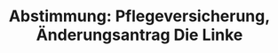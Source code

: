 ---
layout: abstimmung
title: "Abstimmung: Pflegeversicherung, Änderungsantrag Die Linke"
categories:
 - Versicherung
 - Gesundheit
 - Soziales
 - Versicherung
tags:
 - Pflegeversicherung
 - Pflege
 - Gesundheit
 - Demographie
abstimmung:
 legislaturperiode: 18
 bundestagssitzung: 61
 abstimmung: 1
links:
 - title: https://www.bundestag.de/parlament/plenum/abstimmung/abstimmung?id=303
   url: https://www.bundestag.de/parlament/plenum/abstimmung/abstimmung?id=303
data:
 - title: Abstimmungsergebnis 20141017_1-data.pdf
   url: /res/abstimmungsliste/20141017_1-data.pdf
 - title: Abstimmungsergebnis 20141017_1_xls-data.csv
   url: /res/abstimmungsliste/analyses/20141017_1_xls-data.csv
documents:
 - title: Drucksache 18/01798.pdf
   url: http://dip21.bundestag.de/dip21/btd/18/017/1801798.pdf
   local: /res/abstimmungsdaten/018-061-01/1801798.pdf
 - title: Drucksache 18/02379.pdf
   url: http://dip21.bundestag.de/dip21/btd/18/023/1802379.pdf
   local: /res/abstimmungsdaten/018-061-01/1802379.pdf
 - title: Drucksache 18/02909.pdf
   url: http://dip21.bundestag.de/dip21/btd/18/029/1802909.pdf
   local: /res/abstimmungsdaten/018-061-01/1802909.pdf
 - title: Drucksache 18/02912.pdf
   url: http://dip21.bundestag.de/dip21/btd/18/029/1802912.pdf
   local: /res/abstimmungsdaten/018-061-01/1802912.pdf
preview: |
     Deutscher Bundestag
    
     61. Sitzung des Deutschen Bundestages
     am Freitag, 17.Oktober 2014
     Endgültiges Ergebnis der Namentlichen Abstimmung Nr. 1
    
     Änderungsantrag der Abgeordneten Pia Zimmermann, Sabine Zimmermann (Zwickau),
     Matthias W. Birkwald, weiterer Abgeordneter und der Fraktion DIE LINKE.
     zu der zweiten Beratung des Gesetzentwurfs der Bundesregierung
     Entwurf eines Fünften Gesetzes zur Änderung des Elften Buches Sozialgesetzbuch Leistungsausweitung für Pflegebedürftige, Pflegevorsorgefonds (Fünftes SGB XIÄnderungsgesetz - 5. SGB XI-ÄndG)
     - Drucksachen 18/1798, 18/2379, 18/2909 und 18/2912 -
    
     Abgegebene Stimmen insgesamt:
    
     576
     55
    
     Nicht abgegebene Stimmen:
     Ja-Stimmen:
    
     112
    
     Nein-Stimmen:
    
     464
    
     Enthaltungen:
    
     0
    
     Ungültige:
    
     0
    
     Berlin, den 17.10.2014
    
     Beginn: 11:00
     Ende: 11:03
---